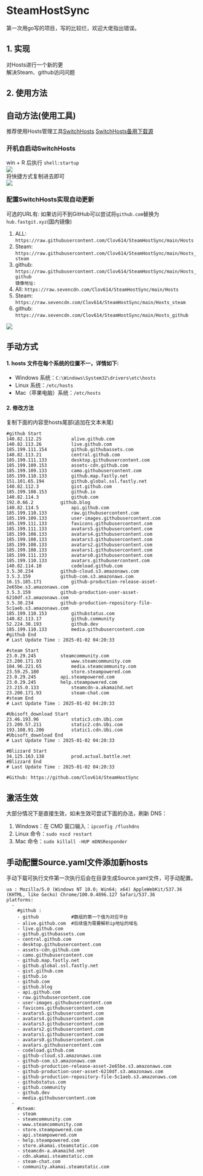# SteamHostSync
第一次用go写的项目，写的比较烂，欢迎大佬指出错误。

## 1. 实现
对Hosts进行一个新的更  
解决Steam、github访问问题

## 2. 使用方法
## 自动方法(使用工具)
推荐使用Hosts管理工具[SwitchHosts](https://github.com/oldj/SwitchHosts) 
[SwitchHosts备用下载源](https://nas.iaimi.info/s/nT5pb8jMQp32QwB)
### 开机自启动SwitchHosts
win + R 后执行 `shell:startup`    
![](/img/1.png)  
将快捷方式复制进去即可  
![](/img/2.png)  
### 配置SwitchHosts实现自动更新  
可选的URL有:
如果访问不到GitHub可以尝试将`github.com`替换为`hub.fastgit.xyz`(国内镜像)
1. ALL: `https://raw.githubusercontent.com/Clov614/SteamHostSync/main/Hosts`  
2. Steam: `https://raw.githubusercontent.com/Clov614/SteamHostSync/main/Hosts_steam`  
3. github: `https://raw.githubusercontent.com/Clov614/SteamHostSync/main/Hosts_github`    
`镜像地址:`
4. All: `https://raw.sevencdn.com/Clov614/SteamHostSync/main/Hosts`  
5. Steam: `https://raw.sevencdn.com/Clov614/SteamHostSync/main/Hosts_steam`  
6. github: `https://raw.sevencdn.com/Clov614/SteamHostSync/main/Hosts_github`  

![](/img/3.png)

## 手动方式
#### 1. hosts 文件在每个系统的位置不一，详情如下:
- Windows 系统：`C:\Windows\System32\drivers\etc\hosts`
- Linux 系统：`/etc/hosts`
- Mac（苹果电脑）系统：`/etc/hosts`

#### 2. 修改方法
复制下面的内容至hosts尾部(追加在文本末尾)

```
#github Start
140.82.112.25			alive.github.com
140.82.113.26			live.github.com
185.199.111.154			github.githubassets.com
140.82.113.21			central.github.com
185.199.111.133			desktop.githubusercontent.com
185.199.109.153			assets-cdn.github.com
185.199.109.133			camo.githubusercontent.com
185.199.110.133			github.map.fastly.net
151.101.65.194			github.global.ssl.fastly.net
140.82.112.3			gist.github.com
185.199.108.153			github.io
140.82.114.3			github.com
192.0.66.2			github.blog
140.82.114.5			api.github.com
185.199.110.133			raw.githubusercontent.com
185.199.109.133			user-images.githubusercontent.com
185.199.111.133			favicons.githubusercontent.com
185.199.111.133			avatars5.githubusercontent.com
185.199.108.133			avatars4.githubusercontent.com
185.199.108.133			avatars3.githubusercontent.com
185.199.108.133			avatars2.githubusercontent.com
185.199.108.133			avatars1.githubusercontent.com
185.199.111.133			avatars0.githubusercontent.com
185.199.110.133			avatars.githubusercontent.com
140.82.114.10			codeload.github.com
3.5.30.234			github-cloud.s3.amazonaws.com
3.5.3.159			github-com.s3.amazonaws.com
16.15.185.171			github-production-release-asset-2e65be.s3.amazonaws.com
3.5.3.159			github-production-user-asset-6210df.s3.amazonaws.com
3.5.30.234			github-production-repository-file-5c1aeb.s3.amazonaws.com
185.199.110.153			githubstatus.com
140.82.113.17			github.community
52.224.38.193			github.dev
185.199.110.133			media.githubusercontent.com
#github End
# Last Update Time : 2025-01-02 04:20:33 

#steam Start
23.0.29.245			steamcommunity.com
23.200.171.93			www.steamcommunity.com
104.96.221.65			media.steamcommunity.com
23.59.25.180			store.steampowered.com
23.0.29.245			api.steampowered.com
23.0.29.245			help.steampowered.com
23.215.0.133			steamcdn-a.akamaihd.net
23.200.171.93			steam-chat.com
#steam End
# Last Update Time : 2025-01-02 04:20:33 

#Ubisoft_download Start
23.46.193.96			static3.cdn.Ubi.com
23.209.57.211			static2.cdn.Ubi.com
193.108.91.206			static1.cdn.Ubi.com
#Ubisoft_download End
# Last Update Time : 2025-01-02 04:20:33 

#Blizzard Start
34.125.163.138			prod.actual.battle.net
#Blizzard End
# Last Update Time : 2025-01-02 04:20:33 

#Github: https://github.com/Clov614/SteamHostSync

```

## 激活生效
大部分情况下是直接生效，如未生效可尝试下面的办法，刷新 DNS：
1. Windows：在 CMD 窗口输入：`ipconfig /flushdns`
2. Linux 命令：`sudo nscd restart`
3. Mac 命令：`sudo killall -HUP mDNSResponder`  

## 手动配置Source.yaml文件添加新hosts  
手动下载可执行文件第一次执行后会在目录生成Source.yaml文件，可手动配置。  

```
ua : Mozilla/5.0 (Windows NT 10.0; Win64; x64) AppleWebKit/537.36 (KHTML, like Gecko) Chrome/100.0.4896.127 Safari/537.36
platforms:
  -
    #github :
    - github            #数组的第一个值为对应平台
    - alive.github.com  #后续值为需要解析ip地址的域名
    - live.github.com
    - github.githubassets.com
    - central.github.com
    - desktop.githubusercontent.com
    - assets-cdn.github.com
    - camo.githubusercontent.com
    - github.map.fastly.net
    - github.global.ssl.fastly.net
    - gist.github.com
    - github.io
    - github.com
    - github.blog
    - api.github.com
    - raw.githubusercontent.com
    - user-images.githubusercontent.com
    - favicons.githubusercontent.com
    - avatars5.githubusercontent.com
    - avatars4.githubusercontent.com
    - avatars3.githubusercontent.com
    - avatars2.githubusercontent.com
    - avatars1.githubusercontent.com
    - avatars0.githubusercontent.com
    - avatars.githubusercontent.com
    - codeload.github.com
    - github-cloud.s3.amazonaws.com
    - github-com.s3.amazonaws.com
    - github-production-release-asset-2e65be.s3.amazonaws.com
    - github-production-user-asset-6210df.s3.amazonaws.com
    - github-production-repository-file-5c1aeb.s3.amazonaws.com
    - githubstatus.com
    - github.community
    - github.dev
    - media.githubusercontent.com
  -
    #steam:
    - steam
    - steamcommunity.com
    - www.steamcommunity.com
    - store.steampowered.com
    - api.steampowered.com
    - help.steampowered.com
    - store.akamai.steamstatic.com
    - steamcdn-a.akamaihd.net
    - cdn.akamai.steamstatic.com
    - steam-chat.com
    - community.akamai.steamstatic.com
```
